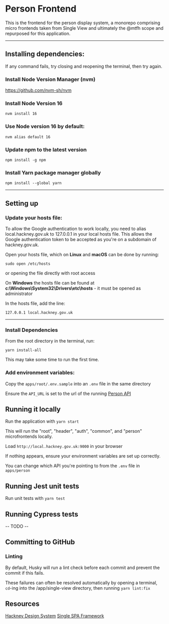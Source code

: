 # Person Frontend

This is the frontend for the person display system, a monorepo comprising micro
frontends taken from Single View and ultimately the @mtfh scope and repurposed for this application.

<hr>

## Installing dependencies:
If any command fails, try closing and reopening the terminal, then try again.

### Install Node Version Manager (nvm)
https://github.com/nvm-sh/nvm

### Install Node Version 16

`nvm install 16`

### Use Node version 16 by default:

`nvm alias default 16`

### Update npm to the latest version

`npm install -g npm`

### Install Yarn package manager globally

`npm install --global yarn`

<hr>

## Setting up
### Update your hosts file:
To allow the Google authentication to work locally, you need to alias local.hackney.gov.uk to 127.0.0.1 in your local hosts file. This allows the Google authentication token to be accepted as you're on a subdomain of hackney.gov.uk.

Open your hosts file, which on **Linux** and **macOS** can be done by running:

`sudo open /etc/hosts`

or opening the file directly with root access

On **Windows** the hosts file can be found at **c:\Windows\System32\Drivers\etc\hosts** - it must be opened as administrator

In the hosts file, add the line: 

`127.0.0.1 local.hackney.gov.uk`

<hr>

### Install Dependencies 

From the root directory in the terminal, run:

`yarn install-all`

This may take some time to run the first time.

### Add environment variables:
Copy the `apps/root/.env.sample` into an `.env` file in the same directory

Ensure the `API_URL` is set to the url of the running [Person API](https://github.com/adamtry/assessment-person-api)

## Running it locally

Run the application with `yarn start`

This will run the "root", "header", "auth", "common", and "person" microfrontends locally.

Load `http://local.hackney.gov.uk:9000` in your browser

If nothing appears, ensure your environment variables are set up correctly.

You can change which API you're pointing to from the `.env` file in `apps/person`

## Running Jest unit tests

Run unit tests with `yarn test`


## Running Cypress tests

 -- TODO --

## Committing to GitHub
### Linting
By default, Husky will run a lint check before each commit and prevent the commit if this fails.

These failures can often be resolved automatically by opening a terminal, `cd`-ing into the /app/single-view directory, then running `yarn lint:fix`


## Resources

[Hackney Design System](https://design-system.hackney.gov.uk/developing/installing-from-npm/)
[Single SPA Framework](https://single-spa.js.org/docs/getting-started-overview)
